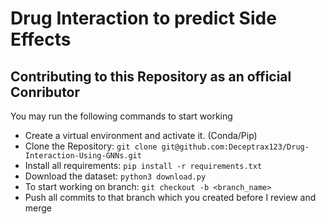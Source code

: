 # Drug Interaction to predict Side Effects

## Contributing to this Repository as an official Conributor

You may run the following commands to start working

  
- Create a virtual environment and activate it. (Conda/Pip)
- Clone the Repository: ```git clone git@github.com:Deceptrax123/Drug-Interaction-Using-GNNs.git ```
- Install all requirements: ```pip install -r requirements.txt```
- Download the dataset: ```python3 download.py``` 
- To start working on branch: ```git checkout -b <branch_name>```
- Push all commits to that branch which you created before I review and merge
